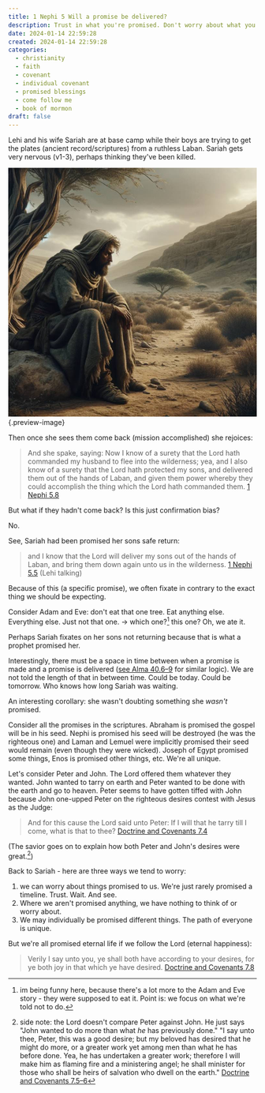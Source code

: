 ```yaml
---
title: 1 Nephi 5 Will a promise be delivered?
description: Trust in what you're promised. Don't worry about what you're not.
date: 2024-01-14 22:59:28
created: 2024-01-14 22:59:28
categories:
  - christianity
  - faith
  - covenant
  - individual covenant
  - promised blessings
  - come follow me
  - book of mormon
draft: false
---
```

Lehi and his wife Sariah are at base camp while their boys are trying to get the plates (ancient record/scriptures) from a ruthless Laban. Sariah gets very nervous (v1-3), perhaps thinking they've been killed. 

![Waiting in the wilderness](../img/dalle-weary-wanderer-waiting.jpeg){.preview-image}

Then once she sees them come back (mission accomplished) she rejoices:

> And she spake, saying: Now I know of a surety that the Lord hath commanded my husband to flee into the wilderness; yea, and I also know of a surety that the Lord hath protected my sons, and delivered them out of the hands of Laban, and given them power whereby they could accomplish the thing which the Lord hath commanded them.
> [1 Nephi 5.8](../scriptures/1-nephi-5.8)

But what if they hadn't come back? Is this just confirmation bias?

No. 

See, Sariah had been promised her sons safe return:

> and I know that the Lord will deliver my sons out of the hands of Laban, and bring them down again unto us in the wilderness.
> [1 Nephi 5.5](../scriptures/1-nephi-5.5) (Lehi talking)

Because of this (a specific promise), we often fixate in contrary to the exact thing we should be expecting. 

Consider Adam and Eve: don't eat that one tree. Eat anything else. Everything else. Just not that one. → which one?[^1] this one? Oh, we ate it. 

Perhaps Sariah fixates on her sons not returning because that is what a prophet promised her. 

Interestingly, there must be a space in time between when a promise is made and a promise is delivered ([see Alma 40.6–9](../scriptures/alma-40.6-9) for similar logic). We are not told the length of that in between time. Could be today. Could be tomorrow. Who knows how long Sariah was waiting.

An interesting corollary: she wasn't doubting something she *wasn't* promised. 

Consider all the promises in the scriptures. Abraham is promised the gospel will be in his seed. Nephi is promised his seed will be destroyed (he was the righteous one) and Laman and Lemuel were implicitly promised their seed would remain (even though they were wicked). Joseph of Egypt promised some things, Enos is promised other things, etc. We're all unique. 

Let's consider Peter and John. The Lord offered them whatever they wanted. John wanted to tarry on earth and Peter wanted to be done with the earth and go to heaven. Peter seems to have gotten tiffed with John because John one-upped Peter on the righteous desires contest with Jesus as the Judge:

> And for this cause the Lord said unto Peter: If I will that he tarry till I come, what is that to thee?
> [Doctrine and Covenants 7.4](../scriptures/doctrine-and-covenants-7.4)

(The savior goes on to explain how both Peter and John's desires were great.[^2])

Back to Sariah - here are three ways we tend to worry:

1. we can worry about things promised to us. We're just rarely promised a timeline. Trust. Wait. And see. 
2. Where we aren't promised anything, we have nothing to think of or worry about. 
3. We may individually be promised different things. The path of everyone is unique. 

But we're all promised eternal life if we follow the Lord (eternal happiness):

> Verily I say unto you, ye shall both have according to your desires, for ye both joy in that which ye have desired.
> [Doctrine and Covenants 7.8](../scriptures/doctrine-and-covenants-7.8)


[^1]: im being funny here, because there's a lot more to the Adam and Eve story - they were supposed to eat it. Point is: we focus on what we're told not to do. 
[^2]: side note: the Lord doesn't compare Peter against John. He just says "John wanted to do more than what *he* has previously done." "I say unto thee, Peter, this was a good desire; but my beloved has desired that he might do more, or a greater work yet among men than what he has before done.  Yea, he has undertaken a greater work; therefore I will make him as flaming fire and a ministering angel; he shall minister for those who shall be heirs of salvation who dwell on the earth." [Doctrine and Covenants 7.5–6](../scriptures/doctrine-and-covenants-7.5-6)
